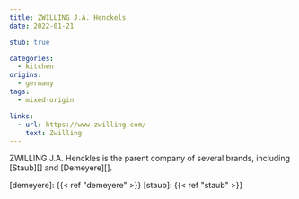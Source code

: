 ```yaml
---
title: ZWILLING J.A. Henckels
date: 2022-01-21

stub: true

categories:
  - kitchen
origins:
  - germany
tags:
  - mixed-origin

links:
  - url: https://www.zwilling.com/
    text: Zwilling
---
```


ZWILLING J.A. Henckles is the parent company of several brands, including
[Staub][] and [Demeyere][].

[demeyere]: {{< ref "demeyere" >}}
[staub]: {{< ref "staub" >}}
